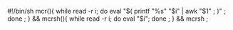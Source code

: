 #!/bin/sh
mcr(){ while read -r i; do eval "$( printf "%s" "$i" | awk "$1" ; )" ; done ; } &&
mcrsh(){ while read -r i; do eval "$i"; done ; } &&
mcrsh ;
